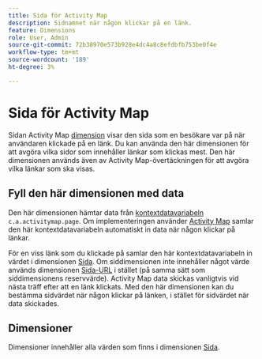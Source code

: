 ```yaml
---
title: Sida för Activity Map
description: Sidnamnet när någon klickar på en länk.
feature: Dimensions
role: User, Admin
source-git-commit: 72b38970e573b928e4dc4a8c8efdbfb753be0f4e
workflow-type: tm+mt
source-wordcount: '189'
ht-degree: 3%

---
```


# Sida för Activity Map

Sidan Activity Map [dimension](overview.md) visar den sida som en besökare var på när användaren klickade på en länk. Du kan använda den här dimensionen för att avgöra vilka sidor som innehåller länkar som klickas mest. Den här dimensionen används även av Activity Map-övertäckningen för att avgöra vilka länkar som ska visas.

## Fyll den här dimensionen med data

Den här dimensionen hämtar data från [kontextdatavariabeln ](/help/implement/vars/page-vars/contextdata.md) `c.a.activitymap.page`. Om implementeringen använder [Activity Map](/help/analyze/activity-map/overview.md) samlar den här kontextdatavariabeln automatiskt in data när någon klickar på länkar.

För en viss länk som du klickade på samlar den här kontextdatavariabeln in värdet i dimensionen [Sida](page.md). Om siddimensionen inte innehåller något värde används dimensionen [Sida-URL](page-url.md) i stället (på samma sätt som siddimensionens reservvärde). Activity Map data skickas vanligtvis vid nästa träff efter att en länk klickats. Med den här dimensionen kan du bestämma sidvärdet när någon klickar på länken, i stället för sidvärdet när data skickades.

## Dimensioner

Dimensioner innehåller alla värden som finns i dimensionen [Sida](page.md).
